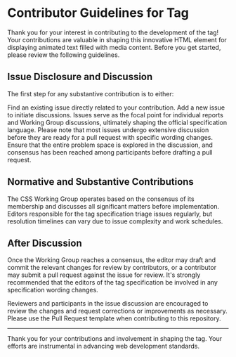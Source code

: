 # Contributor Guidelines for <media-fill> Tag

Thank you for your interest in contributing to the development of the <media-fill> tag! Your contributions are valuable in shaping this innovative HTML element for displaying animated text filled with media content. Before you get started, please review the following guidelines.

## Issue Disclosure and Discussion

The first step for any substantive contribution is to either:

Find an existing issue directly related to your contribution.
Add a new issue to initiate discussions.
Issues serve as the focal point for individual reports and Working Group discussions, ultimately shaping the official specification language. Please note that most issues undergo extensive discussion before they are ready for a pull request with specific wording changes. Ensure that the entire problem space is explored in the discussion, and consensus has been reached among participants before drafting a pull request.

## Normative and Substantive Contributions

The CSS Working Group operates based on the consensus of its membership and discusses all significant matters before implementation. Editors responsible for the <media-fill> tag specification triage issues regularly, but resolution timelines can vary due to issue complexity and work schedules.

## After Discussion

Once the Working Group reaches a consensus, the editor may draft and commit the relevant changes for review by contributors, or a contributor may submit a pull request against the issue for review. It's strongly recommended that the editors of the <media-fill> tag specification be involved in any specification wording changes.

Reviewers and participants in the issue discussion are encouraged to review the changes and request corrections or improvements as necessary. Please use the Pull Request template when contributing to this repository.

-------------------------

Thank you for your contributions and involvement in shaping the <media-fill> tag. Your efforts are instrumental in advancing web development standards.
